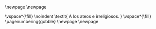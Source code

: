 \newpage
\newpage

\vspace*{\fill}
\noindent
\textit{
A los ateos e irreligiosos.
}
\vspace*{\fill}
\pagenumbering{gobble}
\newpage
\newpage
